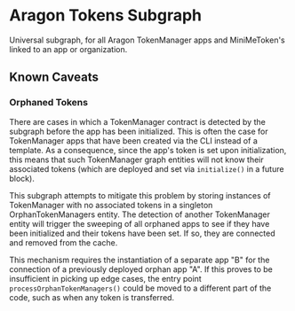 # Aragon Tokens Subgraph

Universal subgraph, for all Aragon TokenManager apps and MiniMeToken's linked to an app or organization.

## Known Caveats

### Orphaned Tokens

There are cases in which a TokenManager contract is detected by the subgraph before the app has been initialized. This is often the case for TokenManager apps that have been created via the CLI instead of a template. As a consequence, since the app's token is set upon initialization, this means that such TokenManager graph entities will not know their associated tokens (which are deployed and set via `initialize()` in a future block).

This subgraph attempts to mitigate this problem by storing instances of TokenManager with no associated tokens in a singleton OrphanTokenManagers entity. The detection of another TokenManager entity will trigger the sweeping of all orphaned apps to see if they have been initialized and their tokens have been set. If so, they are connected and removed from the cache.

This mechanism requires the instantiation of a separate app "B" for the connection of a previously deployed orphan app "A". If this proves to be insufficient in picking up edge cases, the entry point `processOrphanTokenManagers()` could be moved to a different part of the code, such as when any token is transferred.
